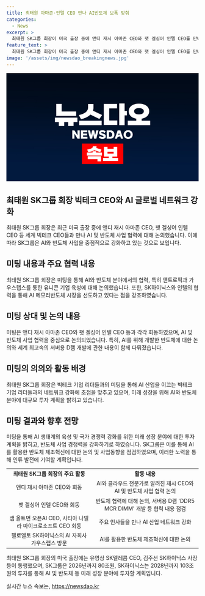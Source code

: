 ```yaml
---
title: 최태원 아마존·인텔 CEO 만나 AI반도체 보폭 맞춰
categories:
  - News
excerpt: >
  최태원 SK그룹 회장이 미국 출장 중에 앤디 재시 아마존 CEO와 팻 겔싱어 인텔 CEO를 만나 AI와 반도체에 대한 협력을 논의했다. 최 회장은 사진을 인스타그램에 올리며 AI 반도체 최전방의 거인들이라며 미래에 유니콘 기업들이 많이 나오길 기대했다. 또한, SK그룹은 2026년까지 80조원의 투자로 AI와 반도체 등 미래 성장 분야에 투자할 계획이며, SK하이닉스는 2028년까지 103조원을 반도체 사업 경쟁력 강화에 투자할 예정이라고 밝혔다.
feature_text: >
  최태원 SK그룹 회장이 미국 출장 중에 앤디 재시 아마존 CEO와 팻 겔싱어 인텔 CEO를 만나 AI와 반도체에 대한 협력을 논의했다. 최 회장은 사진을 인스타그램에 올리며 AI 반도체 최전방의 거인들이라며 미래에 유니콘 기업들이 많이 나오길 기대했다. 또한, SK그룹은 2026년까지 80조원의 투자로 AI와 반도체 등 미래 성장 분야에 투자할 계획이며, SK하이닉스는 2028년까지 103조원을 반도체 사업 경쟁력 강화에 투자할 예정이라고 밝혔다.
image: '/assets/img/newsdao_breakingnews.jpg'
---
```


<p><img src="/assets/img/newsdao_breakingnews.jpg" alt="bookingtag 속보" /></p>

<h2 data-ke-size="size26">최태원 SK그룹 회장 빅테크 CEO와 AI 글로벌 네트워크 강화</h2>

<p data-ke-size="size16">최태원 SK그룹 회장은 최근 미국 출장 중에 앤디 재시 아마존 CEO, 팻 겔싱어 인텔 CEO 등 세계 빅테크 CEO들과 만나 AI 및 반도체 사업 협력에 대해 논의했습니다. 이에 따라 SK그룹은 AI와 반도체 사업을 중점적으로 강화하고 있는 것으로 보입니다.</p>

<h2 data-ke-size="size24">미팅 내용과 주요 협력 내용</h2>

<p data-ke-size="size16">최태원 SK그룹 회장은 미팅을 통해 AI와 반도체 분야에서의 협력, 특히 앤트로픽과 가우스랩스를 통한 유니콘 기업 육성에 대해 논의했습니다. 또한, SK하이닉스와 인텔의 협력을 통해 AI 메모리반도체 시장을 선도하고 있다는 점을 강조하였습니다.</p>

<h2 data-ke-size="size24">미팅 상대 및 논의 내용</h2>

<p data-ke-size="size16">미팅은 앤디 재시 아마존 CEO와 팻 겔싱어 인텔 CEO 등과 각각 회동하였으며, AI 및 반도체 사업 협력을 중심으로 논의되었습니다. 특히, AI를 위해 개발한 반도체에 대한 논의와 세계 최고속의 서버용 D램 개발에 관한 내용이 함께 다뤄졌습니다.</p>

<h2 data-ke-size="size24">미팅의 의의와 활동 배경</h2>

<p data-ke-size="size16">최태원 SK그룹 회장은 빅테크 기업 리더들과의 미팅을 통해 AI 산업을 이끄는 빅테크 기업 리더들과의 네트워크 강화에 초점을 맞추고 있으며, 미래 성장을 위해 AI와 반도체 분야에 대규모 투자 계획을 밝히고 있습니다.</p>

<h2 data-ke-size="size24">미팅 결과와 향후 전망</h2>

<p data-ke-size="size16">미팅을 통해 AI 생태계의 육성 및 국가 경쟁력 강화를 위한 미래 성장 분야에 대한 투자 계획을 밝히고, 반도체 사업 경쟁력을 강화하기로 하였습니다. SK그룹은 이를 통해 AI를 활용한 반도체 제조혁신에 대한 논의 및 사업동향을 점검하였으며, 이러한 노력을 통해 인류 발전에 기여할 계획입니다.</p>

<table>
   <tbody>
      <tr>
         <td style="text-align: center; height: 17px;"><b>최태원 SK그룹 회장의 주요 활동</b></td>
         <td style="text-align: center; height: 17px;"><b>활동 내용</b></td>
      </tr>
      <tr>
         <td style="text-align: center; height: 17px;">앤디 재시 아마존 CEO와 회동</td>
         <td style="text-align: center; height: 17px;">AI와 클라우드 전문가로 알려진 재시 CEO와 AI 및 반도체 사업 협력 논의</td>
      </tr>
      <tr>
         <td style="text-align: center; height: 17px;">팻 겔싱어 인텔 CEO와 회동</td>
         <td style="text-align: center; height: 17px;">반도체 협력에 대해 논의, 서버용 D램 'DDR5 MCR DIMM' 개발 등 협력 내용 점검</td>
      </tr>
      <tr>
         <td style="text-align: center; height: 17px;">샘 올트먼 오픈AI CEO, 사티아 나델라 마이크로소프트 CEO 회동</td>
         <td style="text-align: center; height: 17px;">주요 인사들을 만나 AI 산업 네트워크 강화</td>
      </tr>
      <tr>
         <td style="text-align: center; height: 17px;">팰로앨토 SK하이닉스의 AI 자회사 가우스랩스 방문</td>
         <td style="text-align: center; height: 17px;">AI를 활용한 반도체 제조혁신에 대한 논의</td>
      </tr>
   </tbody>
</table>

<p data-ke-size="size16">최태원 SK그룹 회장의 미국 출장에는 유영상 SK텔레콤 CEO, 김주선 SK하이닉스 사장 등이 동행했으며, SK그룹은 2026년까지 80조원, SK하이닉스는 2028년까지 103조원의 투자를 통해 AI 및 반도체 등 미래 성장 분야에 투자할 계획입니다.</p>
실시간 뉴스 속보는, <a href="https://newsdao.kr" rel="dofollow">https://newsdao.kr</a>


